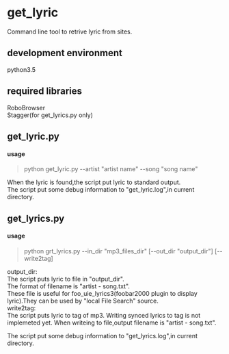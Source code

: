 # get_lyric
Command line tool to retrive lyric from sites.  

## development environment
python3.5  

## required libraries
RoboBrowser  
Stagger(for get_lyrics.py only)

## get_lyric.py
#### usage
>python get_lyric.py --artist "artist name" --song "song name"

When the lyric is found,the script put lyric to standard output.  
The script put some debug information to "get_lyric.log",in current directory.

## get_lyrics.py
#### usage
>python grt_lyrics.py --in_dir "mp3_files_dir" [--out_dir "output_dir"] [--write2tag]

output_dir:  
The script puts lyric to file in "output_dir".  
The format of filename is "artist - song.txt".  
These file is useful for foo_uie_lyrics3(foobar2000 plugin to display lyric).They can be used by "local File Search" source.  
write2tag:  
The script puts lyric to tag of mp3.
Writing synced lyrics to tag is not implemeted yet.
When writeing to file,output filename is "artist - song.txt".

The script put some debug information to "get_lyrics.log",in current directory.
